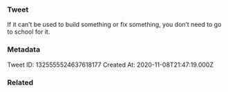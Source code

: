 ### Tweet
If it can’t be used to build something or fix something, you don’t need to go to school for it.

### Metadata
Tweet ID: 1325555524637618177
Created At: 2020-11-08T21:47:19.000Z

### Related

